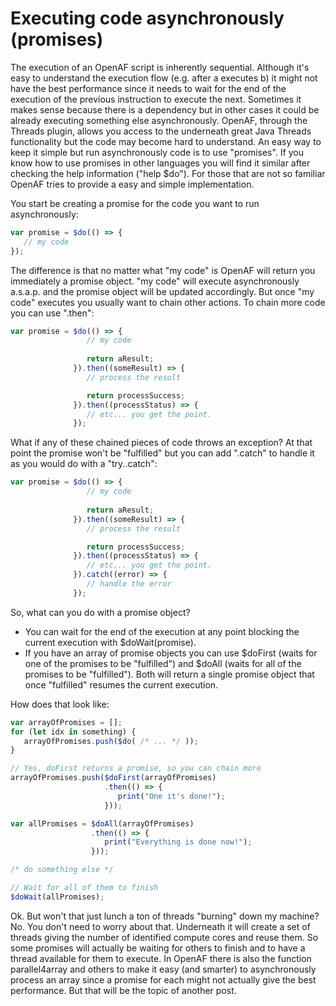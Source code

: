# Executing code asynchronously (promises)

The execution of an OpenAF script is inherently sequential. Although it's easy to understand the execution flow (e.g. after a executes b) it might not have the best performance since it needs to wait for the end of the execution of the previous instruction to execute the next. Sometimes it makes sense because there is a dependency but in other cases it could be already executing something else asynchronously. OpenAF, through the Threads plugin, allows you access to the underneath great Java Threads functionality but the code may become hard to understand. An easy way to keep it simple but run asynchronously code is to use "promises". If you know how to use promises in other languages you will find it similar after checking the help information ("help $do"). For those that are not so familiar OpenAF tries to provide a easy and simple implementation.

You start be creating a promise for the code you want to run asynchronously:

````javascript
var promise = $do(() => { 
   // my code
});
````

The difference is that no matter what "my code" is OpenAF will return you immediately a promise object. "my code" will execute asynchronously a.s.a.p. and the promise object will be updated accordingly. But once "my code" executes you usually want to chain other actions. To chain more code you can use ".then":

````javascript
var promise = $do(() => { 
                 // my code
                 
                 return aResult;
              }).then((someResult) => {
                 // process the result

                 return processSuccess; 
              }).then((processStatus) => {
                 // etc... you get the point.
              });
````

What if any of these chained pieces of code throws an exception? At that point the promise won't be "fulfilled" but you can add ".catch" to handle it as you would do with a "try..catch":

````javascript
var promise = $do(() => { 
                 // my code
                 
                 return aResult;
              }).then((someResult) => {
                 // process the result

                 return processSuccess; 
              }).then((processStatus) => {
                 // etc... you get the point.
              }).catch((error) => {
                 // handle the error
              });
````

So, what can you do with a promise object?

  * You can wait for the end of the execution at any point blocking the current execution with $doWait(promise).
  * If you have an array of promise objects you can use $doFirst (waits for one of the promises to be "fulfilled") and $doAll (waits for all of the promises to be "fulfilled"). Both will return a single promise object that once "fulfilled" resumes the current execution.

How does that look like:

````javascript
var arrayOfPromises = [];
for (let idx in something) {
   arrayOfPromises.push($do( /* ... */ ));
}

// Yes, doFirst returns a promise, so you can chain more
arrayOfPromises.push($doFirst(arrayOfPromises)
                     .then(() => { 
                        print("One it's done!"); 
                     }));

var allPromises = $doAll(arrayOfPromises)
                  .then(() => {
                     print("Everything is done now!");
                  }));

/* do something else */

// Wait for all of them to finish
$doWait(allPromises);
````

Ok. But won't that just lunch a ton of threads "burning" down my machine? No. You don't need to worry about that. Underneath it will create a set of threads giving the number of identified compute cores and reuse them. So some promises will actually be waiting for others to finish and to have a thread available for them to execute. 
In OpenAF there is also the function parallel4array and others to make it easy (and smarter) to asynchronously process an array since a promise for each might not actually give the best performance. But that will be the topic of another post. 